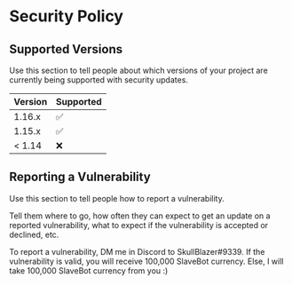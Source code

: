 # Security Policy

## Supported Versions

Use this section to tell people about which versions of your project are
currently being supported with security updates.

| Version | Supported          |
| ------- | ------------------ |
| 1.16.x  | :white_check_mark: |
| 1.15.x  | :white_check_mark: |
| < 1.14  | :x:                |

## Reporting a Vulnerability

Use this section to tell people how to report a vulnerability.

Tell them where to go, how often they can expect to get an update on a
reported vulnerability, what to expect if the vulnerability is accepted or
declined, etc.

To report a vulnerability, DM me in Discord to SkullBlazer#9339.
If the vulnerability is valid, you will receive 100,000 SlaveBot currency.
Else, I will take 100,000 SlaveBot currency from you :)

